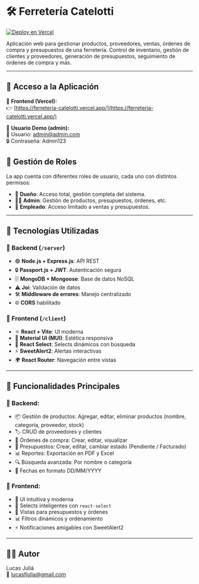 # 🛠️ Ferretería Catelotti

[![Deploy en Vercel](https://img.shields.io/badge/Vercel-Online-success?style=for-the-badge&logo=vercel)](https://ferreteria-catelotti.vercel.app/)

Aplicación web para gestionar productos, proveedores, ventas, órdenes de compra y presupuestos de una ferretería. Control de inventario, gestión de clientes y proveedores, generación de presupuestos, seguimiento de órdenes de compra y más.

---

## 🚀 Acceso a la Aplicación

🔗 **Frontend (Vercel):**  
👉 [https://ferreteria-catelotti.vercel.app/](https://ferreteria-catelotti.vercel.app/)

🔑 **Usuario Demo (admin):**  
📧 Usuario: admin@admin.com  
🔒 Contraseña: Admin123

## 👥 Gestión de Roles

La app cuenta con diferentes roles de usuario, cada uno con distintos permisos:

- 👑 **Dueño**: Acceso total, gestión completa del sistema.
- 🧑‍💼 **Admin**: Gestión de productos, presupuestos, órdenes, etc.
- 👷 **Empleado**: Acceso limitado a ventas y presupuestos.

---

## 🧰 Tecnologías Utilizadas

### 🔧 Backend (`/server`)

- 🟢 **Node.js + Express.js**: API REST
- 🔒 **Passport.js + JWT**: Autenticación segura
- 🗄️ **MongoDB + Mongoose**: Base de datos NoSQL
- ⚠️ **Joi**: Validación de datos
- 🛠️ **Middleware de errores**: Manejo centralizado
- 🌐 **CORS** habilitado

### 🎨 Frontend (`/client`)

- ⚛️ **React + Vite**: UI moderna
- 🎨 **Material UI (MUI)**: Estética responsiva
- 🔀 **React Select**: Selects dinámicos con búsqueda
- ⚡ **SweetAlert2**: Alertas interactivas
- 🌍 **React Router**: Navegación entre vistas

---

## 📌 Funcionalidades Principales

### 🔧 Backend:

- 📦 Gestión de productos: Agregar, editar, eliminar productos (nombre, categoría, proveedor, stock)
- 🏷️ CRUD de proveedores y clientes
- 📜 Órdenes de compra: Crear, editar, visualizar
- 📄 Presupuestos: Crear, editar, cambiar estado (Pendiente / Facturado)
- 📊 Reportes: Exportación en PDF y Excel
- 🔍 Búsqueda avanzada: Por nombre o categoría
- 📆 Fechas en formato DD/MM/YYYY

### 🎨 Frontend:

- 🛒 UI intuitiva y moderna
- 📌 Selects inteligentes con `react-select`
- 📄 Vistas para presupuestos y órdenes
- 📊 Filtros dinámicos y ordenamiento
- ⚡ Notificaciones amigables con SweetAlert2

---

## 👨‍💻 Autor

Lucas Juliá  
📧 lucasfjulia@gmail.com
